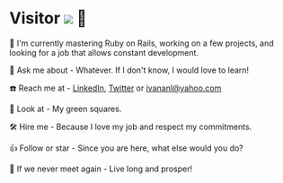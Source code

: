   # Visitor ![](https://visitor-badge.glitch.me/badge?page_id=1v4n4.1v4n4) 🤘

    
 🌱 I'm currently mastering Ruby on Rails, working on a few projects, and looking for a job that allows constant development.
    
 💬 Ask me about - Whatever. If I don't know, I would love to learn!
    
 ☎️ Reach me at - [LinkedIn](https://www.linkedin.com/in/1v4n4/), [Twitter](https://twitter.com/codeIv1) or ivananl@yahoo.com
    
 👯 Look at - My green squares.
 
 🛠️ Hire me - Because I love my job and respect my commitments.
    
 👍 Follow or star - Since you are here, what else would you do?    
   
  🖖 If we never meet again - Live long and prosper!
